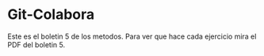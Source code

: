 # Git-Colabora
Este es el boletin 5 de los metodos. Para ver que hace cada ejercicio mira el PDF del boletin 5.
